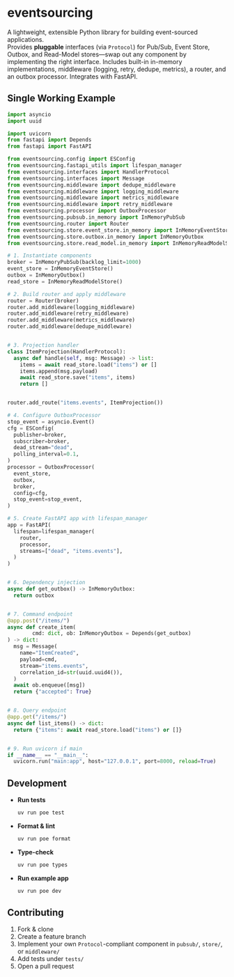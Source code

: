 # eventsourcing

A lightweight, extensible Python library for building event-sourced applications.  
Provides **pluggable** interfaces (via `Protocol`) for Pub/Sub, Event Store, Outbox, and Read-Model stores—swap out any component by implementing the right interface. Includes built-in in-memory implementations, middleware (logging, retry, dedupe, metrics), a router, and an outbox processor. Integrates with FastAPI.

## Single Working Example

```python
import asyncio
import uuid

import uvicorn
from fastapi import Depends
from fastapi import FastAPI

from eventsourcing.config import ESConfig
from eventsourcing.fastapi_utils import lifespan_manager
from eventsourcing.interfaces import HandlerProtocol
from eventsourcing.interfaces import Message
from eventsourcing.middleware import dedupe_middleware
from eventsourcing.middleware import logging_middleware
from eventsourcing.middleware import metrics_middleware
from eventsourcing.middleware import retry_middleware
from eventsourcing.processor import OutboxProcessor
from eventsourcing.pubsub.in_memory import InMemoryPubSub
from eventsourcing.router import Router
from eventsourcing.store.event_store.in_memory import InMemoryEventStore
from eventsourcing.store.outbox.in_memory import InMemoryOutbox
from eventsourcing.store.read_model.in_memory import InMemoryReadModelStore

# 1. Instantiate components
broker = InMemoryPubSub(backlog_limit=1000)
event_store = InMemoryEventStore()
outbox = InMemoryOutbox()
read_store = InMemoryReadModelStore()

# 2. Build router and apply middleware
router = Router(broker)
router.add_middleware(logging_middleware)
router.add_middleware(retry_middleware)
router.add_middleware(metrics_middleware)
router.add_middleware(dedupe_middleware)


# 3. Projection handler
class ItemProjection(HandlerProtocol):
  async def handle(self, msg: Message) -> list:
    items = await read_store.load("items") or []
    items.append(msg.payload)
    await read_store.save("items", items)
    return []


router.add_route("items.events", ItemProjection())

# 4. Configure OutboxProcessor
stop_event = asyncio.Event()
cfg = ESConfig(
  publisher=broker,
  subscriber=broker,
  dead_stream="dead",
  polling_interval=0.1,
)
processor = OutboxProcessor(
  event_store,
  outbox,
  broker,
  config=cfg,
  stop_event=stop_event,
)

# 5. Create FastAPI app with lifespan_manager
app = FastAPI(
  lifespan=lifespan_manager(
    router,
    processor,
    streams=["dead", "items.events"],
  )
)


# 6. Dependency injection
async def get_outbox() -> InMemoryOutbox:
  return outbox


# 7. Command endpoint
@app.post("/items/")
async def create_item(
        cmd: dict, ob: InMemoryOutbox = Depends(get_outbox)
) -> dict:
  msg = Message(
    name="ItemCreated",
    payload=cmd,
    stream="items.events",
    correlation_id=str(uuid.uuid4()),
  )
  await ob.enqueue([msg])
  return {"accepted": True}


# 8. Query endpoint
@app.get("/items/")
async def list_items() -> dict:
  return {"items": await read_store.load("items") or []}


# 9. Run uvicorn if main
if __name__ == "__main__":
  uvicorn.run("main:app", host="127.0.0.1", port=8000, reload=True)
```

## Development

- **Run tests**  
  ```bash
  uv run poe test
  ```

- **Format & lint**  
  ```bash
  uv run poe format
  ```

- **Type-check**  
  ```bash
  uv run poe types
  ```

- **Run example app**  
  ```bash
  uv run poe dev
  ```

## Contributing

1. Fork & clone
2. Create a feature branch
3. Implement your own `Protocol`-compliant component in `pubsub/`, `store/`, or `middleware/`
4. Add tests under `tests/`
5. Open a pull request  
